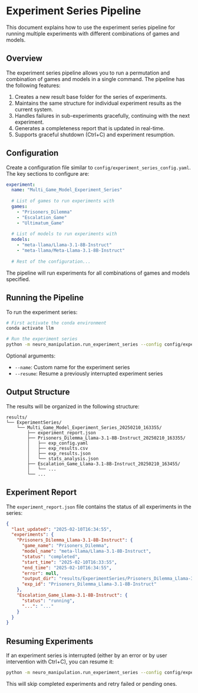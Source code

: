 # Experiment Series Pipeline

This document explains how to use the experiment series pipeline for running multiple experiments with different combinations of games and models.

## Overview

The experiment series pipeline allows you to run a permutation and combination of games and models in a single command. The pipeline has the following features:

1. Creates a new result base folder for the series of experiments.
2. Maintains the same structure for individual experiment results as the current system.
3. Handles failures in sub-experiments gracefully, continuing with the next experiment.
4. Generates a completeness report that is updated in real-time.
5. Supports graceful shutdown (Ctrl+C) and experiment resumption.

## Configuration

Create a configuration file similar to `config/experiment_series_config.yaml`. The key sections to configure are:

```yaml
experiment:
  name: "Multi_Game_Model_Experiment_Series"
  
  # List of games to run experiments with
  games:
    - "Prisoners_Dilemma"
    - "Escalation_Game"
    - "Ultimatum_Game"
  
  # List of models to run experiments with
  models:
    - "meta-llama/Llama-3.1-8B-Instruct"
    - "meta-llama/Meta-Llama-3.1-8B-Instruct"
    
  # Rest of the configuration...
```

The pipeline will run experiments for all combinations of games and models specified.

## Running the Pipeline

To run the experiment series:

```bash
# First activate the conda environment
conda activate llm

# Run the experiment series
python -m neuro_manipulation.run_experiment_series --config config/experiment_series_config.yaml
```

Optional arguments:
- `--name`: Custom name for the experiment series
- `--resume`: Resume a previously interrupted experiment series

## Output Structure

The results will be organized in the following structure:

```
results/
└── ExperimentSeries/
    └── Multi_Game_Model_Experiment_Series_20250210_163355/
        ├── experiment_report.json
        ├── Prisoners_Dilemma_Llama-3.1-8B-Instruct_20250210_163355/
        │   ├── exp_config.yaml
        │   ├── exp_results.csv
        │   ├── exp_results.json
        │   └── stats_analysis.json
        ├── Escalation_Game_Llama-3.1-8B-Instruct_20250210_163455/
        │   └── ...
        └── ...
```

## Experiment Report

The `experiment_report.json` file contains the status of all experiments in the series:

```json
{
  "last_updated": "2025-02-10T16:34:55",
  "experiments": {
    "Prisoners_Dilemma_Llama-3.1-8B-Instruct": {
      "game_name": "Prisoners_Dilemma",
      "model_name": "meta-llama/Llama-3.1-8B-Instruct",
      "status": "completed",
      "start_time": "2025-02-10T16:33:55",
      "end_time": "2025-02-10T16:34:55",
      "error": null,
      "output_dir": "results/ExperimentSeries/Prisoners_Dilemma_Llama-3.1-8B-Instruct_20250210_163355",
      "exp_id": "Prisoners_Dilemma_Llama-3.1-8B-Instruct"
    },
    "Escalation_Game_Llama-3.1-8B-Instruct": {
      "status": "running",
      "...": "..."
    }
  }
}
```

## Resuming Experiments

If an experiment series is interrupted (either by an error or by user intervention with Ctrl+C), you can resume it:

```bash
python -m neuro_manipulation.run_experiment_series --config config/experiment_series_config.yaml --resume
```

This will skip completed experiments and retry failed or pending ones. 
